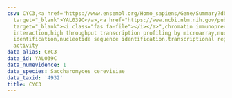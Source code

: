 ```yaml
---
csv: CYC3,<a href="https://www.ensembl.org/Homo_sapiens/Gene/Summary?db=core;g=YAL039C"
  target="_blank">YAL039C</a>,<a href="https://www.ncbi.nlm.nih.gov/pubmed/15169889"
  target="_blank"><i class="fas fa-file"></i></a>",chromatin immunoprecipitation assay,direct
  interaction,high throughput transcription profiling by microarray,nucleotide sequence
  identification,nucleotide sequence identification,transcriptional regulation,up-regulates
  activity
data_alias: CYC3
data_id: YAL039C
data_numevidence: 1
data_species: Saccharomyces cerevisiae
data_taxid: '4932'
title: CYC3
---
```

